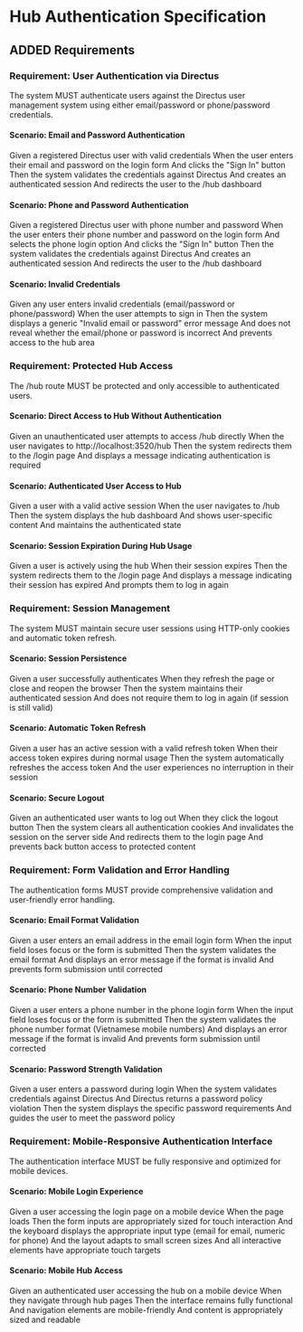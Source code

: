 # Hub Authentication Specification

## ADDED Requirements

### Requirement: User Authentication via Directus
The system MUST authenticate users against the Directus user management system using either email/password or phone/password credentials.

#### Scenario: Email and Password Authentication
Given a registered Directus user with valid credentials
When the user enters their email and password on the login form
And clicks the "Sign In" button
Then the system validates the credentials against Directus
And creates an authenticated session
And redirects the user to the /hub dashboard

#### Scenario: Phone and Password Authentication
Given a registered Directus user with phone number and password
When the user enters their phone number and password on the login form
And selects the phone login option
And clicks the "Sign In" button
Then the system validates the credentials against Directus
And creates an authenticated session
And redirects the user to the /hub dashboard

#### Scenario: Invalid Credentials
Given any user enters invalid credentials (email/password or phone/password)
When the user attempts to sign in
Then the system displays a generic "Invalid email or password" error message
And does not reveal whether the email/phone or password is incorrect
And prevents access to the hub area

### Requirement: Protected Hub Access
The /hub route MUST be protected and only accessible to authenticated users.

#### Scenario: Direct Access to Hub Without Authentication
Given an unauthenticated user attempts to access /hub directly
When the user navigates to http://localhost:3520/hub
Then the system redirects them to the /login page
And displays a message indicating authentication is required

#### Scenario: Authenticated User Access to Hub
Given a user with a valid active session
When the user navigates to /hub
Then the system displays the hub dashboard
And shows user-specific content
And maintains the authenticated state

#### Scenario: Session Expiration During Hub Usage
Given a user is actively using the hub
When their session expires
Then the system redirects them to the /login page
And displays a message indicating their session has expired
And prompts them to log in again

### Requirement: Session Management
The system MUST maintain secure user sessions using HTTP-only cookies and automatic token refresh.

#### Scenario: Session Persistence
Given a user successfully authenticates
When they refresh the page or close and reopen the browser
Then the system maintains their authenticated session
And does not require them to log in again (if session is still valid)

#### Scenario: Automatic Token Refresh
Given a user has an active session with a valid refresh token
When their access token expires during normal usage
Then the system automatically refreshes the access token
And the user experiences no interruption in their session

#### Scenario: Secure Logout
Given an authenticated user wants to log out
When they click the logout button
Then the system clears all authentication cookies
And invalidates the session on the server side
And redirects them to the login page
And prevents back button access to protected content

### Requirement: Form Validation and Error Handling
The authentication forms MUST provide comprehensive validation and user-friendly error handling.

#### Scenario: Email Format Validation
Given a user enters an email address in the email login form
When the input field loses focus or the form is submitted
Then the system validates the email format
And displays an error message if the format is invalid
And prevents form submission until corrected

#### Scenario: Phone Number Validation
Given a user enters a phone number in the phone login form
When the input field loses focus or the form is submitted
Then the system validates the phone number format (Vietnamese mobile numbers)
And displays an error message if the format is invalid
And prevents form submission until corrected

#### Scenario: Password Strength Validation
Given a user enters a password during login
When the system validates credentials against Directus
And Directus returns a password policy violation
Then the system displays the specific password requirements
And guides the user to meet the password policy

### Requirement: Mobile-Responsive Authentication Interface
The authentication interface MUST be fully responsive and optimized for mobile devices.

#### Scenario: Mobile Login Experience
Given a user accessing the login page on a mobile device
When the page loads
Then the form inputs are appropriately sized for touch interaction
And the keyboard displays the appropriate input type (email for email, numeric for phone)
And the layout adapts to small screen sizes
And all interactive elements have appropriate touch targets

#### Scenario: Mobile Hub Access
Given an authenticated user accessing the hub on a mobile device
When they navigate through hub pages
Then the interface remains fully functional
And navigation elements are mobile-friendly
And content is appropriately sized and readable